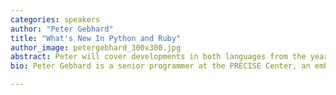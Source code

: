 ```yaml
---
categories: speakers
author: "Peter Gebhard"
title: "What's New In Python and Ruby"
author_image: petergebhard_300x300.jpg
abstract: Peter will cover developments in both languages from the year since the last RedSnake, with a focus on new language features.
bio: Peter Gebhard is a senior programmer at the PRECISE Center, an embedded systems research group at the University of Pennsylvania. Before coming to Penn, he was a software engineer at Lockheed Martin where he developed large Java web applications. He is much happier in Python-land (and Philly!).

---
```

